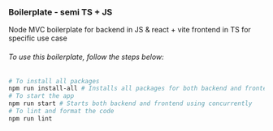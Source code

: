 ### Boilerplate - semi TS + JS

Node MVC boilerplate for backend in JS & react + vite frontend in TS for specific use case

###### To use this boilerplate, follow the steps below:

```bash
# To install all packages
npm run install-all # Installs all packages for both backend and frontend
# To start the app 
npm run start # Starts both backend and frontend using concurrently
# To lint and format the code
npm run lint
```
